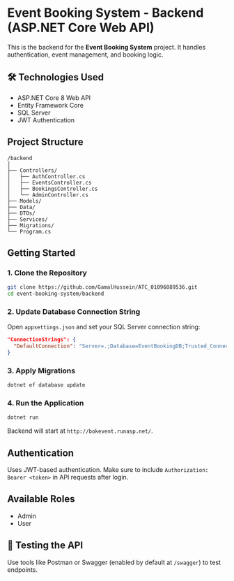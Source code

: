 # Event Booking System - Backend (ASP.NET Core Web API)

This is the backend for the **Event Booking System** project. It handles authentication, event management, and booking logic.

## 🛠 Technologies Used

- ASP.NET Core 8 Web API
- Entity Framework Core
- SQL Server
- JWT Authentication

##  Project Structure

```
/backend
│
├── Controllers/
│   ├── AuthController.cs
│   ├── EventsController.cs
│   ├── BookingsController.cs
│   └── AdminController.cs
├── Models/
├── Data/
├── DTOs/
├── Services/
├── Migrations/
└── Program.cs
```

##  Getting Started

### 1. Clone the Repository

```bash
git clone https://github.com/GamalHussein/ATC_01096889536.git
cd event-booking-system/backend
```

### 2. Update Database Connection String

Open `appsettings.json` and set your SQL Server connection string:

```json
"ConnectionStrings": {
  "DefaultConnection": "Server=.;Database=EventBookingDB;Trusted_Connection=True;"
}
```

### 3. Apply Migrations

```bash
dotnet ef database update
```

### 4. Run the Application

```bash
dotnet run
```
Backend will start at `http://bokevent.runasp.net/`.

##  Authentication

Uses JWT-based authentication. Make sure to include `Authorization: Bearer <token>` in API requests after login.

##  Available Roles

- Admin
- User

## 🧪 Testing the API

Use tools like Postman or Swagger (enabled by default at `/swagger`) to test endpoints.
